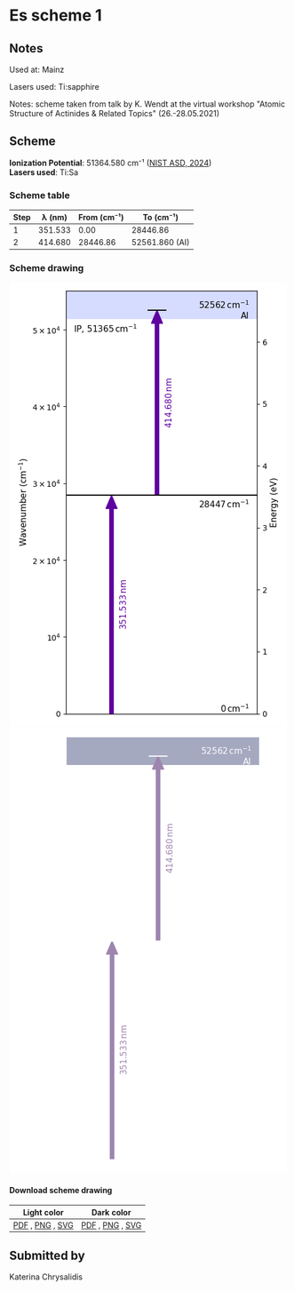 # Es scheme 1

## Notes

Used at: Mainz

Lasers used: Ti:sapphire

Notes: scheme taken from talk by K. Wendt at the virtual workshop &quot;Atomic Structure of Actinides &amp; Related Topics&quot; (26.-28.05.2021)





## Scheme

**Ionization Potential**: 51364.580 cm⁻¹ ([NIST ASD, 2024](https://www.nist.gov/pml/atomic-spectra-database))  
**Lasers used**: Ti:Sa

### Scheme table

| Step | λ (nm)  | From (cm⁻¹) |   To (cm⁻¹)    |
| ---- | ------- | ----------- | -------------- |
| 1    | 351.533 | 0.00        | 28446.86       |
| 2    | 414.680 | 28446.86    | 52561.860 (AI) |


### Scheme drawing

![es scheme, light mode](es-001/es-001-light.png#only-light)
![es scheme, dark mode](es-001/es-001-dark-web.png#only-dark)

#### Download scheme drawing

|                                            Light color                                            |                                           Dark color                                           |
| ------------------------------------------------------------------------------------------------- | ---------------------------------------------------------------------------------------------- |
| [PDF](es-001/es-001-light.pdf) , [PNG](es-001/es-001-light.png) , [SVG](es-001/es-001-light.svg)  | [PDF](es-001/es-001-dark.pdf) , [PNG](es-001/es-001-dark.png) , [SVG](es-001/es-001-dark.svg)  |


## Submitted by

Katerina Chrysalidis

